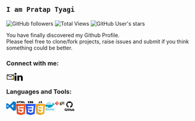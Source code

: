 ## `I am Pratap Tyagi`
![GitHub followers](https://img.shields.io/github/followers/PratapTyagi?style=for-the-badge)
![Total Views](https://views.whatilearened.today/views/github/PratapTyagi/PratapTyagi.svg)
![GitHub User's stars](https://img.shields.io/github/stars/PratapTyagi?style=for-the-badge)
<br />

You have finally discovered my Github Profile.
<br />
Please feel free to clone/fork projects, raise issues and submit if you think something could be better.
<br/>

### Connect with me:
[<img align="left" alt="Pratap | email" width="22px" src="https://github.com/S1ddharth-Sharma/S1ddharth-Sharma/blob/master/icons/social-media/email.png" />][email]
[<img align="left" alt="Pratap | linkedin" width="22px" src="https://github.com/S1ddharth-Sharma/S1ddharth-Sharma/blob/master/icons/social-media/linkedin.svg" />][linkedin]

<br />

### Languages and Tools:
<img align="left" alt="Visual Studio Code" width="26px" src="https://github.com/S1ddharth-Sharma/S1ddharth-Sharma/blob/master/icons/tools/visual-studio-code.svg" />
<img align="left" alt="HTML5" width="26px" src="https://github.com/S1ddharth-Sharma/S1ddharth-Sharma/blob/master/icons/tools/html.svg" />
<img align="left" alt="CSS3" width="26px" src="https://github.com/S1ddharth-Sharma/S1ddharth-Sharma/blob/master/icons/tools/css.svg" />
<img align="left" alt="JavaScript" width="26px" src="https://github.com/S1ddharth-Sharma/S1ddharth-Sharma/blob/master/icons/tools/javascript.svg" />
<img align="left" alt="SQL" width="26px" src="https://github.com/S1ddharth-Sharma/S1ddharth-Sharma/blob/master/icons/tools/docker.svg" />
<img align="left" alt="Git" width="26px" src="https://github.com/S1ddharth-Sharma/S1ddharth-Sharma/blob/master/icons/tools/git.svg" />
<img align="left" alt="GitHub" width="26px" src="https://github.com/S1ddharth-Sharma/S1ddharth-Sharma/blob/master/icons/tools/github.svg" />
<br />

[email]: https://tyagipratap111@gmail.com
[linkedin]: https://www.linkedin.com/in/pratap-tyagi-48a387186
